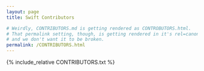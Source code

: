 ```yaml
---
layout: page
title: Swift Contributors

# Weirdly, CONTRIBUTORS.md is getting rendered as CONTROBUTORS.html.
# That permalink setting, though, is getting rendered in it's rel=canonical,
# and we don't want it to be broken.
permalink: /CONTRIBUTORS.html
---
```


{% include_relative CONTRIBUTORS.txt %}
